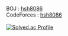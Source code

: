 BOJ : [hsh8086](https://www.acmicpc.net/user/hsh8086)
<br/>
CodeForces : [hsh8086](https://codeforces.com/profile/hsh8086)
<br/>
<br/>
[![Solved.ac Profile](http://mazassumnida.wtf/api/v2/generate_badge?boj=hsh8086)](https://solved.ac/hsh8086/)
